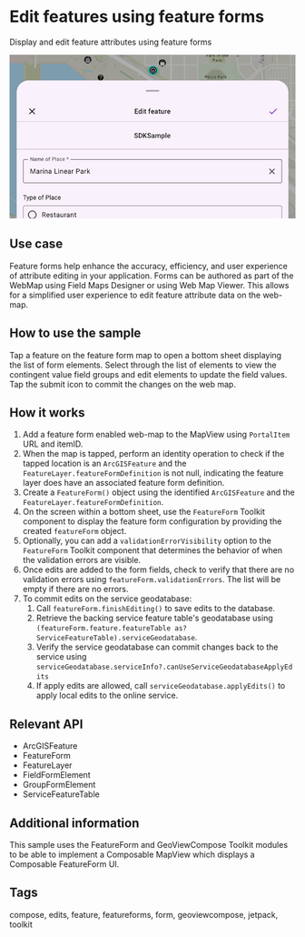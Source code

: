# Edit features using feature forms

Display and edit feature attributes using feature forms

![Image of edit features using feature forms](edit-features-using-feature-forms.png)

## Use case

Feature forms help enhance the accuracy, efficiency, and user experience of attribute editing in your application.  Forms can be authored as part of the WebMap using Field Maps Designer or using Web Map Viewer. This allows for a simplified user experience to edit feature attribute data on the web-map.  

## How to use the sample

Tap a feature on the feature form map to open a bottom sheet displaying the list of form elements. Select through the list of elements to view the contingent value field groups and edit elements to update the field values. Tap the submit icon to commit the changes on the web map.   

## How it works

1. Add a feature form enabled web-map to the MapView using `PortalItem` URL and itemID.
2. When the map is tapped, perform an identity operation to check if the tapped location is an `ArcGISFeature` and the `FeatureLayer.featureFormDefinition` is not null, indicating the feature layer does have an associated feature form definition.
3. Create a `FeatureForm()` object using the identified `ArcGISFeature` and the `FeatureLayer.featureFormDefinition`.
4. On the screen within a bottom sheet, use the `FeatureForm` Toolkit component to display the feature form configuration by providing the created `featureForm` object. 
5. Optionally, you can add a `validationErrorVisibility` option to the `FeatureForm` Toolkit component that determines the behavior of when the validation errors are visible. 
6. Once edits are added to the form fields, check to verify that there are no validation errors using `featureForm.validationErrors`. The list will be empty if there are no errors.
7. To commit edits on the service geodatabase:
    1. Call `featureForm.finishEditing()` to save edits to the database.
    2. Retrieve the backing service feature table's geodatabase using `(featureForm.feature.featureTable as? ServiceFeatureTable).serviceGeodatabase`.
    3. Verify the service geodatabase can commit changes back to the service using `serviceGeodatabase.serviceInfo?.canUseServiceGeodatabaseApplyEdits`
    4. If apply edits are allowed, call `serviceGeodatabase.applyEdits()` to apply local edits to the online service. 


## Relevant API

* ArcGISFeature
* FeatureForm
* FeatureLayer
* FieldFormElement
* GroupFormElement
* ServiceFeatureTable

## Additional information

This sample uses the FeatureForm and GeoViewCompose Toolkit modules to be able to implement a Composable MapView which displays a Composable FeatureForm UI.

## Tags

compose, edits, feature, featureforms, form, geoviewcompose, jetpack, toolkit
